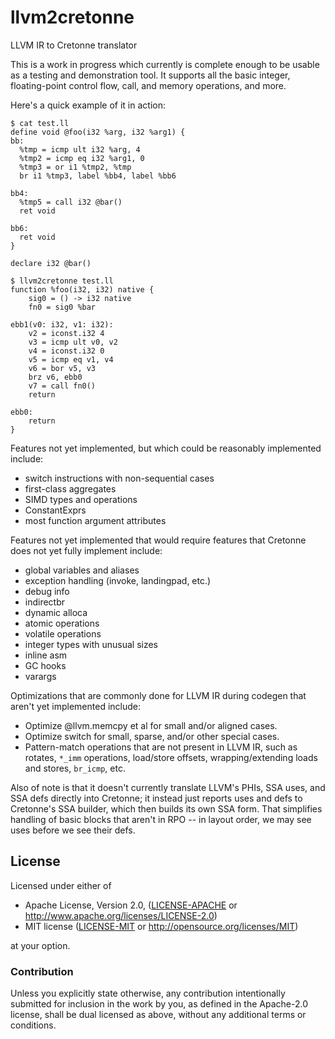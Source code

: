 # llvm2cretonne
LLVM IR to Cretonne translator

This is a work in progress which currently is complete enough to be usable as a
testing and demonstration tool. It supports all the basic integer, floating-point
control flow, call, and memory operations, and more.

Here's a quick example of it in action:

```
$ cat test.ll
define void @foo(i32 %arg, i32 %arg1) {
bb:
  %tmp = icmp ult i32 %arg, 4
  %tmp2 = icmp eq i32 %arg1, 0
  %tmp3 = or i1 %tmp2, %tmp
  br i1 %tmp3, label %bb4, label %bb6

bb4:
  %tmp5 = call i32 @bar()
  ret void

bb6:
  ret void
}

declare i32 @bar()

$ llvm2cretonne test.ll
function %foo(i32, i32) native {
    sig0 = () -> i32 native
    fn0 = sig0 %bar

ebb1(v0: i32, v1: i32):
    v2 = iconst.i32 4
    v3 = icmp ult v0, v2
    v4 = iconst.i32 0
    v5 = icmp eq v1, v4
    v6 = bor v5, v3
    brz v6, ebb0
    v7 = call fn0()
    return

ebb0:
    return
}
```

Features not yet implemented, but which could be reasonably implemented include:
 - switch instructions with non-sequential cases
 - first-class aggregates
 - SIMD types and operations
 - ConstantExprs
 - most function argument attributes

Features not yet implemented that would require features that Cretonne does not
yet fully implement include:
 - global variables and aliases
 - exception handling (invoke, landingpad, etc.)
 - debug info
 - indirectbr
 - dynamic alloca
 - atomic operations
 - volatile operations
 - integer types with unusual sizes
 - inline asm
 - GC hooks
 - varargs

Optimizations that are commonly done for LLVM IR during codegen that aren't yet
implemented include:
 - Optimize @llvm.memcpy et al for small and/or aligned cases.
 - Optimize switch for small, sparse, and/or other special cases.
 - Pattern-match operations that are not present in LLVM IR, such as
   rotates, `*_imm` operations, load/store offsets, wrapping/extending
   loads and stores, `br_icmp`, etc.

Also of note is that it doesn't currently translate LLVM's PHIs, SSA uses, and
SSA defs directly into Cretonne; it instead just reports uses and defs to
Cretonne's SSA builder, which then builds its own SSA form. That simplifies
handling of basic blocks that aren't in RPO -- in layout order, we may see uses
before we see their defs.

## License

Licensed under either of

 * Apache License, Version 2.0, ([LICENSE-APACHE](LICENSE-APACHE) or http://www.apache.org/licenses/LICENSE-2.0)
 * MIT license ([LICENSE-MIT](LICENSE-MIT) or http://opensource.org/licenses/MIT)

at your option.

### Contribution

Unless you explicitly state otherwise, any contribution intentionally submitted
for inclusion in the work by you, as defined in the Apache-2.0 license, shall be dual licensed as above, without any
additional terms or conditions.
